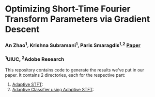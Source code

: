 # Optimizing Short-Time Fourier Transform Parameters via Gradient Descent

### An Zhao<sup>1</sup>, Krishna Subramani<sup>1</sup>, Paris Smaragdis<sup>1,2</sup> <a href="<Insert ArXiv link>" target="_blank">Paper</a>
### <sup>1</sup>UIUC, <sup>2</sup>Adobe Research

This repository contains code to generate the results we've put in our paper. It contains 2 directories, each for the respective part:

1. [Adaptive STFT](./adaptiveSTFT/README.md): 
2. [Adaptive Classifier using Adaptive STFT](./classifier/README.md): 
